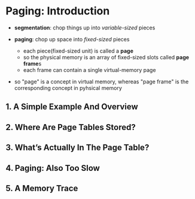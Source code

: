# Paging: Introduction
- **segmentation**: chop things up into *variable-sized* pieces
- **paging**: chop up space into *fixed-sized* pieces
  - each piece(fixed-sized unit) is called a **page**
  - so the physical memory is an array of fixed-sized slots called **page frame**s
  - each frame can contain a single virtual-memory page

- so "page" is a concept in virtual memory, whereas "page frame" is the corresponding concept in pyhsical memory

## 1. A Simple Example And Overview

## 2. Where Are Page Tables Stored?

## 3. What’s Actually In The Page Table?

## 4. Paging: Also Too Slow

## 5. A Memory Trace
